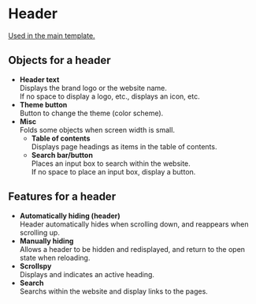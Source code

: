 # Header  

  [Used in the main template.](/docs/rd/main-template.md)  

## Objects for a header  

<!-- -->
- **Header text**  
  Displays the brand logo or the website name.  
  If no space to display a logo, etc., displays an icon, etc.
- **Theme button**  
  Button to change the theme (color scheme).
- **Misc**  
  Folds some objects when screen width is small.
  - **Table of contents**  
    Displays page headings as items in the table of contents.
  - **Search bar/button**  
    Places an input box to search within the website.  
    If no space to place an input box, display a button.
<!-- -->

## Features for a header  

<!-- -->
- **Automatically hiding (header)**  
  Header automatically hides when scrolling down, and reappears when scrolling up.
- **Manually hiding**  
  Allows a header to be hidden and redisplayed, and return to the open state when reloading.
- **Scrollspy**  
  Displays and indicates an active heading.
- **Search**  
  Searchs within the website and display links to the pages.
<!-- -->
